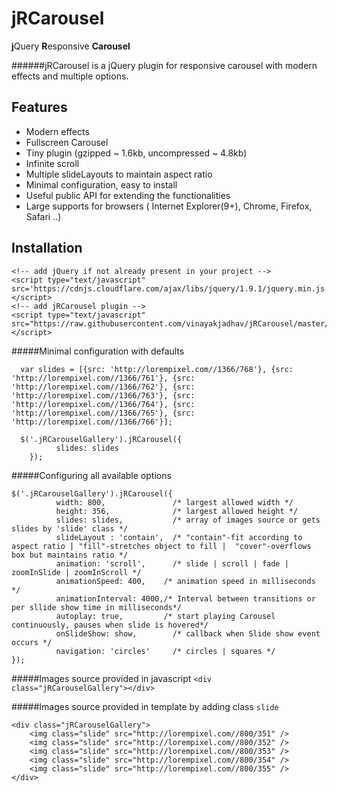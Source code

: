 # jRCarousel
**j**Query **R**esponsive **Carousel**

######jRCarousel is a jQuery plugin for responsive carousel with modern effects and multiple options.

## Features
- Modern effects
- Fullscreen Carousel
- Tiny plugin (gzipped ~ 1.6kb, uncompressed ~ 4.8kb)
- Infinite scroll
- Multiple slideLayouts to maintain aspect ratio
- Minimal configuration, easy to install
- Useful public API for extending the functionalities
- Large supports for browsers ( Internet Explorer(9+), Chrome, Firefox, Safari ..)
 

## Installation

```
<!-- add jQuery if not already present in your project -->
<script type="text/javascript" src='https://cdnjs.cloudflare.com/ajax/libs/jquery/1.9.1/jquery.min.js'></script>
<!-- add jRCarousel plugin -->
<script type="text/javascript" src="https://raw.githubusercontent.com/vinayakjadhav/jRCarousel/master/dist/jRCarousel.min.js"></script>

```
#####Minimal configuration with defaults
```
  var slides = [{src: 'http://lorempixel.com//1366/768'}, {src: 'http://lorempixel.com//1366/761'}, {src: 'http://lorempixel.com//1366/762'}, {src: 'http://lorempixel.com//1366/763'}, {src: 'http://lorempixel.com//1366/764'}, {src: 'http://lorempixel.com//1366/765'}, {src: 'http://lorempixel.com//1366/766'}];

  $('.jRCarouselGallery').jRCarousel({
		  slides: slides
	});
```

#####Configuring all available options
```
$('.jRCarouselGallery').jRCarousel({
 		  width: 800, 				/* largest allowed width */
		  height: 356, 				/* largest allowed height */
		  slides: slides, 			/* array of images source or gets slides by 'slide' class */
		  slideLayout : 'contain',  /* "contain"-fit according to aspect ratio | "fill"-stretches object to fill |  "cover"-overflows box but maintains ratio */
		  animation: 'scroll', 		/* slide | scroll | fade | zoomInSlide | zoomInScroll */
		  animationSpeed: 400,    /* animation speed in milliseconds */
		  animationInterval: 4000,/* Interval between transitions or per sllide show time in milliseconds*/
		  autoplay: true,         /* start playing Carousel continuously, pauses when slide is hovered*/
		  onSlideShow: show,		/* callback when Slide show event occurs */
		  navigation: 'circles'		/* circles | squares */
});
```
#####Images source provided in javascript
`<div class="jRCarouselGallery"></div>`

#####Images source provided in template by adding class `slide`
```
<div class="jRCarouselGallery">
	<img class="slide" src="http://lorempixel.com//800/351" />
	<img class="slide" src="http://lorempixel.com//800/352" />
	<img class="slide" src="http://lorempixel.com//800/353" />
	<img class="slide" src="http://lorempixel.com//800/354" />
	<img class="slide" src="http://lorempixel.com//800/355" />
</div>
```


